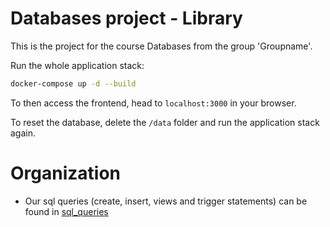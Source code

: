 # Databases project - Library

This is the project for the course Databases from the group 'Groupname'.

Run the whole application stack:

```bash
docker-compose up -d --build
```

To then access the frontend, head to `localhost:3000` in your browser.

To reset the database, delete the `/data` folder and run the application stack again.

# Organization
- Our sql queries (create, insert, views and trigger statements) can be found in [sql_queries](/sql_queries)
